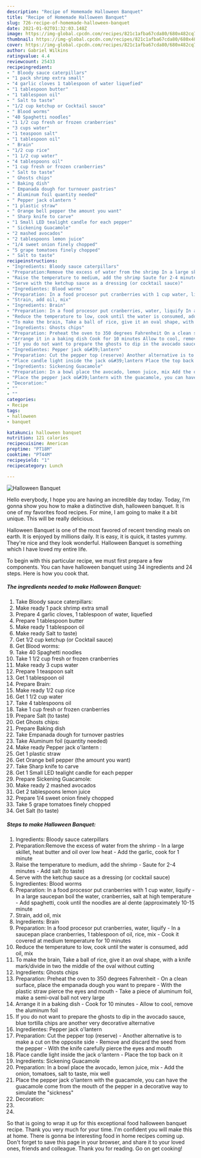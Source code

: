```yaml
---
description: "Recipe of Homemade Halloween Banquet"
title: "Recipe of Homemade Halloween Banquet"
slug: 726-recipe-of-homemade-halloween-banquet
date: 2021-01-02T01:32:03.148Z
image: https://img-global.cpcdn.com/recipes/821c1afba67cda80/680x482cq70/halloween-banquet-recipe-main-photo.jpg
thumbnail: https://img-global.cpcdn.com/recipes/821c1afba67cda80/680x482cq70/halloween-banquet-recipe-main-photo.jpg
cover: https://img-global.cpcdn.com/recipes/821c1afba67cda80/680x482cq70/halloween-banquet-recipe-main-photo.jpg
author: Gabriel Wilkins
ratingvalue: 4.4
reviewcount: 25433
recipeingredient:
- " Bloody sauce caterpillars"
- "1 pack shrimp extra small"
- "4 garlic cloves 1 tablespoon of water liquefied"
- "1 tablespoon butter"
- "1 tablespoon oil"
- " Salt to taste"
- "1/2 cup ketchup or Cocktail sauce"
- " Blood worms"
- "40 Spaghetti noodles"
- "1 1/2 cup fresh or frozen cranberries"
- "3 cups water"
- "1 teaspoon salt"
- "1 tablespoon oil"
- " Brain"
- "1/2 cup rice"
- "1 1/2 cup water"
- "4 tablespoons oil"
- "1 cup fresh or frozen cranberries"
- " Salt to taste"
- " Ghosts chips"
- " Baking dish"
- " Empanada dough for turnover pastries"
- " Aluminum foil quantity needed"
- " Pepper jack olantern "
- "1 plastic straw"
- " Orange bell pepper the amount you want"
- " Sharp knife to carve"
- "1 Small LED tealight candle for each pepper"
- " Sickening Guacamole"
- "2 mashed avocados"
- "2 tablespoons lemon juice"
- "1/4 sweet onion finely chopped"
- "5 grape tomatoes finely chopped"
- " Salt to taste"
recipeinstructions:
- "Ingredients: Bloody sauce caterpillars"
- "Preparation:Remove the excess of water from the shrimp In a large skillet, heat butter and oil over low heat Add the garlic, cook for 1 minute"
- "Raise the temperature to medium, add the shrimp Saute for 2-4 minutes Add salt (to taste)"
- "Serve with the ketchup sauce as a dressing (or cocktail sauce)"
- "Ingredientes: Blood worms"
- "Preparation: In a food procesor put cranberries with 1 cup water, liquify  In a large saucepan boil the water, cranberries, salt at high temperature Add spaghetti, cook until the noodles are al dente (approximately 10-15 minute"
- "Strain, add oil, mix"
- "Ingredients: Brain"
- "Preparation: In a food procesor put cranberries, water, liquify In a saucepan place cranberries, 1 tablespoon of oil, rice, mix Cook it covered at medium temperature for 10 minutes"
- "Reduce the temperature to low, cook until the water is consumed, add oil, mix"
- "To make the brain, Take a ball of rice, give it an oval shape, with a knife mark/divide in two the middle of the oval without cutting"
- "Ingredients: Ghosts chips"
- "Preparation: Preheat the oven to 350 degrees Fahrenheit On a clean surface, place the empanada dough you want to prepare With the plastic straw pierce the eyes and mouth Take a piece of aluminum foil, make a semi-oval ball not very large"
- "Arrange it in a baking dish Cook for 10 minutes Allow to cool, remove the aluminum foil"
- "If you do not want to prepare the ghosts to dip in the avocado sauce, blue tortilla chips are another very decorative alternative"
- "Ingredientes: Pepper jack o&#39;lantern"
- "Preparation: Cut the pepper top (reserve) Another alternative is to make a cut on the opposite side Remove and discard the seed from the pepper  With the knife carefully pierce the eyes and mouth"
- "Place candle light inside the jack o&#39;lantern Place the top back on it"
- "Ingredients: Sickening Guacamole"
- "Preparation: In a bowl place the avocado, lemon juice, mix Add the onion, tomatoes, salt to taste, mix well"
- "Place the pepper jack o&#39;lantern with the guacamole, you can have the guacamole come from the mouth of the pepper in a decorative way to simulate the &#34;sickness&#34;"
- "Decoration:"
- ""
- ""
categories:
- Recipe
tags:
- halloween
- banquet

katakunci: halloween banquet 
nutrition: 121 calories
recipecuisine: American
preptime: "PT18M"
cooktime: "PT44M"
recipeyield: "1"
recipecategory: Lunch

---
```



![Halloween Banquet](https://img-global.cpcdn.com/recipes/821c1afba67cda80/680x482cq70/halloween-banquet-recipe-main-photo.jpg)

Hello everybody, I hope you are having an incredible day today. Today, I'm gonna show you how to make a distinctive dish, halloween banquet. It is one of my favorites food recipes. For mine, I am going to make it a bit unique. This will be really delicious.



Halloween Banquet is one of the most favored of recent trending meals on earth. It is enjoyed by millions daily. It is easy, it is quick, it tastes yummy. They're nice and they look wonderful. Halloween Banquet is something which I have loved my entire life.


To begin with this particular recipe, we must first prepare a few components. You can have halloween banquet using 34 ingredients and 24 steps. Here is how you cook that.

<!--inarticleads1-->

##### The ingredients needed to make Halloween Banquet:

1. Take  Bloody sauce caterpillars:
1. Make ready 1 pack shrimp extra small
1. Prepare 4 garlic cloves, 1 tablespoon of water, liquefied
1. Prepare 1 tablespoon butter
1. Make ready 1 tablespoon oil
1. Make ready  Salt to taste)
1. Get 1/2 cup ketchup (or Cocktail sauce)
1. Get  Blood worms:
1. Take 40 Spaghetti noodles
1. Take 1 1/2 cup fresh or frozen cranberries
1. Make ready 3 cups water
1. Prepare 1 teaspoon salt
1. Get 1 tablespoon oil
1. Prepare  Brain:
1. Make ready 1/2 cup rice
1. Get 1 1/2 cup water
1. Take 4 tablespoons oil
1. Take 1 cup fresh or frozen cranberries
1. Prepare  Salt (to taste)
1. Get  Ghosts chips:
1. Prepare  Baking dish
1. Take  Empanada dough for turnover pastries
1. Take  Aluminum foil (quantity needed)
1. Make ready  Pepper jack o&#39;lantern :
1. Get 1 plastic straw
1. Get  Orange bell pepper (the amount you want)
1. Take  Sharp knife to carve
1. Get 1 Small LED tealight candle for each pepper
1. Prepare  Sickening Guacamole:
1. Make ready 2 mashed avocados
1. Get 2 tablespoons lemon juice
1. Prepare 1/4 sweet onion finely chopped
1. Take 5 grape tomatoes finely chopped
1. Get  Salt (to taste)




<!--inarticleads2-->

##### Steps to make Halloween Banquet:

1. Ingredients: Bloody sauce caterpillars
1. Preparation:Remove the excess of water from the shrimp - In a large skillet, heat butter and oil over low heat - Add the garlic, cook for 1 minute
1. Raise the temperature to medium, add the shrimp - Saute for 2-4 minutes - Add salt (to taste)
1. Serve with the ketchup sauce as a dressing (or cocktail sauce)
1. Ingredientes: Blood worms
1. Preparation: In a food procesor put cranberries with 1 cup water, liquify  - In a large saucepan boil the water, cranberries, salt at high temperature - Add spaghetti, cook until the noodles are al dente (approximately 10-15 minute
1. Strain, add oil, mix
1. Ingredients: Brain
1. Preparation: In a food procesor put cranberries, water, liquify - In a saucepan place cranberries, 1 tablespoon of oil, rice, mix - Cook it covered at medium temperature for 10 minutes
1. Reduce the temperature to low, cook until the water is consumed, add oil, mix
1. To make the brain, Take a ball of rice, give it an oval shape, with a knife mark/divide in two the middle of the oval without cutting
1. Ingredients: Ghosts chips
1. Preparation: Preheat the oven to 350 degrees Fahrenheit - On a clean surface, place the empanada dough you want to prepare - With the plastic straw pierce the eyes and mouth - Take a piece of aluminum foil, make a semi-oval ball not very large
1. Arrange it in a baking dish - Cook for 10 minutes - Allow to cool, remove the aluminum foil
1. If you do not want to prepare the ghosts to dip in the avocado sauce, blue tortilla chips are another very decorative alternative
1. Ingredientes: Pepper jack o&#39;lantern
1. Preparation: Cut the pepper top (reserve) - Another alternative is to make a cut on the opposite side - Remove and discard the seed from the pepper  - With the knife carefully pierce the eyes and mouth
1. Place candle light inside the jack o&#39;lantern - Place the top back on it
1. Ingredients: Sickening Guacamole
1. Preparation: In a bowl place the avocado, lemon juice, mix - Add the onion, tomatoes, salt to taste, mix well
1. Place the pepper jack o&#39;lantern with the guacamole, you can have the guacamole come from the mouth of the pepper in a decorative way to simulate the &#34;sickness&#34;
1. Decoration:
1. 
1. 




So that is going to wrap it up for this exceptional food halloween banquet recipe. Thank you very much for your time. I'm confident you will make this at home. There is gonna be interesting food in home recipes coming up. Don't forget to save this page in your browser, and share it to your loved ones, friends and colleague. Thank you for reading. Go on get cooking!
